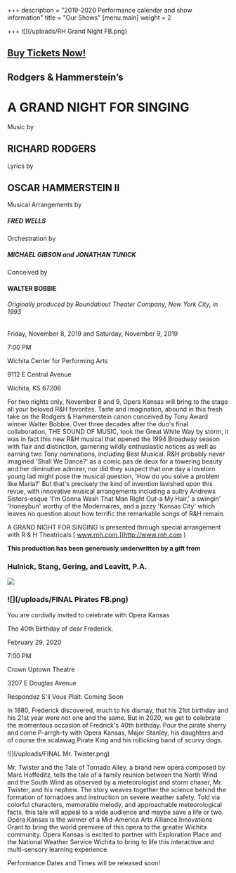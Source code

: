 +++
description = "2019-2020 Performance calendar and show information"
title = "Our Shows"
[menu.main]
weight = 2

+++
![](/uploads/RH Grand Night FB.png)

## [Buy Tickets Now!](https://bpt.me/4325577?fbclid=IwAR1ns3Q5h4QGDs4gY4x9AJcX0iKY9CQJSIwl7e-cFw7rIoSis0wuLQzjhsI "AGNFS TICKETS")

## Rodgers & Hammerstein’s

# A GRAND NIGHT FOR SINGING

Music by

## RICHARD RODGERS

Lyrics by

## OSCAR HAMMERSTEIN II

Musical Arrangements by

##### FRED WELLS

Orchestration by

##### MICHAEL GIBSON and JONATHAN TUNICK

Conceived by

#### WALTER BOBBIE

###### Originally produced by Roundabout Theater Company, New York City, in 1993

Friday, November 8, 2019 and Saturday, November 9, 2019

7:00 PM

Wichita Center for Performing Arts

9112 E Central Avenue

Wichita, KS 67206

For two nights only, November 8 and 9, Opera Kansas will bring to the stage all your beloved R&H favorites. Taste and imagination, abound in this fresh take on the Rodgers & Hammerstein canon conceived by Tony Award winner Walter Bobbie. Over three decades after the duo's final collaboration, THE SOUND OF MUSIC, took the Great White Way by storm, it was in fact this new R&H musical that opened the 1994 Broadway season with flair and distinction, garnering wildly enthusiastic notices as well as earning two Tony nominations, including Best Musical. R&H probably never imagined 'Shall We Dance?' as a comic pas de deux for a towering beauty and her diminutive admirer, nor did they suspect that one day a lovelorn young lad might pose the musical question, 'How do you solve a problem like Maria?' But that's precisely the kind of invention lavished upon this revue, with innovative musical arrangements including a sultry Andrews Sisters-esque 'I'm Gonna Wash That Man Right Out-a My Hair,' a swingin' 'Honeybun' worthy of the Modernaires, and a jazzy 'Kansas City' which leaves no question about how terrific the remarkable songs of R&H remain.

A GRAND NIGHT FOR SINGING is presented through special arrangement with R & H Theatricals:[ www.rnh.com.](http://www.rnh.com )

**This production has been generously underwritten by a gift from**

### Hulnick, Stang, Gering, and Leavitt, P.A.

![](/uploads/hsgl-cdl-horiz-white.jpg)

### ![](/uploads/FINAL Pirates FB.png)

You are cordially invited to celebrate with Opera Kansas

The 40th Birthday of dear Frederick.

February 29, 2020

7:00 PM

Crown Uptown Theatre

3207 E Douglas Avenue

Respondez S'il Vous Plait: Coming Soon

In 1880, Frederick discovered, much to his dismay, that his 21st birthday and his 21st year were not one and the same. But in 2020, we get to celebrate the momentous occasion of Fredrick's 40th birthday. Pour the pirate sherry and come P-arrgh-ty with Opera Kansas, Major Stanley, his daughters and of course the scalawag Pirate King and his rollicking band of scurvy dogs.

![](/uploads/FINAL Mr. Twister.png)

Mr. Twister and the Tale of Tornado Alley, a brand new opera composed by Marc Hoffeditz, tells the tale of a family reunion between the North Wind and the South Wind as observed by a meteorologist and storm chaser, Mr. Twister, and his nephew. The story weaves together the science behind the formation of tornadoes and instruction on severe weather safety. Told via colorful characters, memorable melody, and approachable meteorological facts, this tale will appeal to a wide audience and maybe save a life or two. Opera Kansas is the winner of a Mid-America Arts Alliance Innovations Grant to bring the world premiere of this opera to the greater Wichita community. Opera Kansas is excited to partner with Exploration Place and the National Weather Service Wichita to bring to life this interactive and multi-sensory learning experience.

Performance Dates and Times will be released soon!